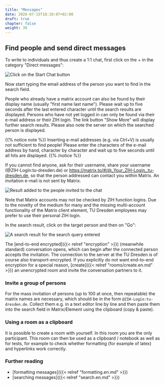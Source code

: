 ```yaml
---
title: "Messages"
date: 2020-07-15T18:10:07+02:00
draft: true
chapter: false
weight: 30
---
```


## Find people and send direct messages

To write to individuals and thus create a 1:1 chat, first click on the + in the category "Direct messages":

![Click on the Start Chat button](/images/01_Start-Chat_en.png)

Now start typing the email address of the person you want to find in the search field.

People who already have a matrix account can also be found by their display name (usually "first name last name"). Please wait up to five seconds after the last entered character until the search results are displayed. Persons who have not yet logged in can only be found via their e-mail address or their ZIH login. The link button "Show More" will display further search results. Please also note the server on which the searched person is displayed.

{{% notice note %}}
Inserting e-mail addresses (e.g. via Ctrl+V) is usually not sufficient to find people! Please enter the characters of the e-mail address by hand, character by character and wait up to five seconds until all hits are displayed.
{{% /notice %}}

If you cannot find anyone, ask for their username, share your username (@ZIH-Login:tu-dresden.de) or https://matrix.to/#/@_Your_ZIH-Login_:tu-dresden.de, so that the person addressed can contact you within Matrix. An invitation e-mail is not sent by Matrix.

![Result added to the people invited to the chat](/images/99_Find-Neo_de.gif)

Note that Matrix accounts may not be checked by ZIH function logins. Due to the novelty of the medium for many and the missing multi-account functionality of the Matrix client element, TU Dresden employees may prefer to use their personal ZIH login.

In the search result, click on the target person and then on "Go":

![A search result for the search query entered](/images/04_Found-and-Go_en.png)

The [end-to-end encrypted]({{< relref "encryption" >}}) (meanwhile standard) conversation opens, which can begin after the connected person accepts the invitation. The connection to the server at the TU Dresden is of course also transport-encrypted. If you explicitly do not want end-to-end encryption for a special reason, [create]({{< relref "rooms/create.en.md" >}}) an unencrypted room and invite the conversation partners to it.

### Invite a group of persons

For the mass invitation of persons (up to 100 at once, then repeatable) the matrix names are necessary, which should be in the form `@ZIH-Login:tu-dresden.de`. Collect them e.g. in a text editor line by line and then paste them into the search field in Matrix/Element using the clipboard (copy & paste).

### Using a room as a clipboard

It is possible to create a room with yourself. In this room you are the only participant. This room can then be used as a clipboard / notebook as well as for tests, for example to check whether formatting (for example of latex) and hyperlinks work correctly.

### Further reading
* [formatting messages]({{< relref "formatting.en.md" >}})
* [searching messages]({{< relref "search.en.md" >}})
